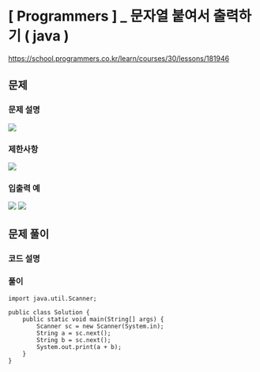 # [ Programmers ] _ 문자열 붙여서 출력하기 ( java )

https://school.programmers.co.kr/learn/courses/30/lessons/181946
## 문제 
### 문제 설명
![](https://i.imgur.com/O8crlao.png)


### 제한사항
![](https://i.imgur.com/sxavrpb.png)



### 입출력 예
![](https://i.imgur.com/4pm8Kpf.png)  ![](https://i.imgur.com/lhIsnLK.png)

## 문제 풀이
### 코드 설명
### 풀이
```
import java.util.Scanner;

public class Solution {
    public static void main(String[] args) {
        Scanner sc = new Scanner(System.in);
        String a = sc.next();
        String b = sc.next();
        System.out.print(a + b);
    }
}
```





